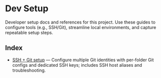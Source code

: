 # Dev Setup

Developer setup docs and references for this project. Use these guides to configure tools (e.g., SSH/Git), streamline local environments, and capture repeatable setup steps.

## Index

- [SSH + Git setup](ssh_git.md) — Configure multiple Git identities with per-folder Git configs and dedicated SSH keys; includes SSH host aliases and troubleshooting.
